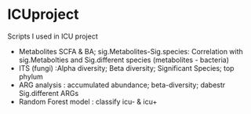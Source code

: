 # ICUproject
Scripts I used in ICU project

- Metabolites SCFA & BA; sig.Metabolites-Sig.species: Correlation with sig.Metabolties and Sig.different species (metabolites - bacteria)
- ITS (fungi) :Alpha diversity; Beta diversity; Significant Species; top phylum
- ARG analysis : accumulated abundance; beta-diversity; dabestr Sig.different ARGs
- Random Forest model : classify icu- & icu+ 

